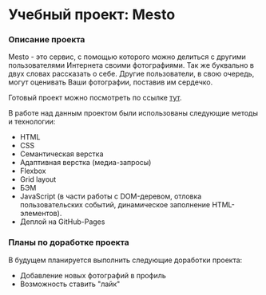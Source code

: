 # Учебный проект: Mesto

### Описание проекта
Mesto - это сервис, с помощью которого можно делиться с другими пользователями Интернета своими фотографиями. Так же буквально в двух словах рассказать о себе. Другие пользователи, в свою очередь, могут оценивать Ваши фотографии, поставив им сердечко.

Готовый проект можно посмотреть по ссылке [тут](https://marinicheva.github.io/mesto/).

В работе над данным проектом были использованы следующие методы и технологии:
* HTML
* CSS
* Семантическая верстка
* Адаптивная верстка (медиа-запросы)
* Flexbox
* Grid layout
* БЭМ
* JavaScript (в части работы с DOM-деревом, отловка пользовательских событий, динамическое заполнение HTML-элементов).
* Деплой на GitHub-Pages

### Планы по доработке проекта
В будущем планируется выполнить следующие доработки проекта:
* Добавление новых фотографий в профиль
* Возможность ставить "лайк"